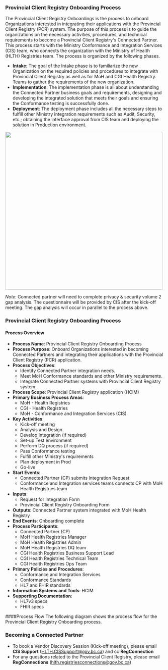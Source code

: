 ### Provincial Client Registry Onboarding Process
The Provincial Client Registry Onboardings is the process to onboard Organizations interested in integrating their applications with the Provincial Client Registry (PCR) system. The purpose of this process is to guide the organizations on the necessary activities, procedures, and technical requirements to become a Provincial Client Registry's Connected Partner. This process starts with the Ministry Conformance and Integration Services (CIS) team, who connects the organization with the Ministry of Health (HLTH) Registries team. The process is organized by the following phases.

- **Intake**: The goal of the Intake phase is to familiarize the new Organization on the required policies and procedures to integrate with Provincial Client Registry as well as for MoH and CGI Health Registry. Teams to gather the requirements of the new organization.
- **Implementation**: The implementation phase is all about understanding the Connected Partner business goals and requirements, designing and developing the integrated solution that meets their goals and ensuring the Conformance testing is successfully done.
- **Deployment**: The deployment phase includes all the necessary steps to fulfill other Ministry integration requirements such as Audit, Security, etc.; obtaining the interface approval from CIS team and deploying the solution in Production environment.

<span>
	<img src="Picture1.png" height="500"/>
</span>

*Note*: Connected partner will need to complete privacy & security volume 2 gap analysis. The questionnaire will be provided by CIS after the kick-off meeting. The gap analysis will occur in parallel to the process above.

### Provincial Client Registry Onboarding Process
#### Process Overview
- **Process Name**: Provincial Client Registry Onboarding Process
- **Process Purpose**: Onboard Organizations interested in becoming Connected Partners and integrating their applications with the Provincial Client Registry (PCR) application.
- **Process Objectives**:
    - Identify Connected Partner integration needs.
    - Meet MoH Conformance standards and other Ministry requirements.
    - Integrate Connected Partner systems with Provincial Client Registry system.
- **Process Scope**: Provincial Client Registry application (HCIM)
- **Primary Business Process Areas**:
    - MoH - Health Registries
    - CGI - Health Registries
    - MoH - Conformance and Integration Services (CIS)
- **Key Activities**:
    - Kick-off meeting
    - Analysis and Design
    - Develop Integration (if required)
    - Set-up Test environment
    - Perform DQ process (if required)
    - Pass Conformance testing
    - Fulfill other Ministry's requirements
    - Plan deployment in Prod
    - Go-live
- **Start Events**:
    - Connected Partner (CP) submits Integration Request
    - Conformance and Integration services teams connects CP with MoH Health Registries team
- **Inputs**:
    - Request for Integration Form
    - Provincial Client Registry Onboarding Form
- **Outputs**: Connected Partner system integrated with MoH Health Registry
- **End Events**: Onboarding complete
- **Process Participants**:
    - Connected Partner (CP)
    - MoH Health Registries Manager
    - MoH Health Registries Admin
    - MoH Health Registries DQ team
    - CGI Health Registries Business Support Lead
    - CGI Health Registries Technical Team
    - CGI Health Registries Ops Team
- **Primary Policies and Procedures**:
    - Conformance and Integration Services
    - Conformance Standards
    - HL7 and FHIR standards
- **Information Systems and Tools**: HCIM
- **Supporting Documentation**:
    - HL7v3 specs
    - FHIR specs

####Process Flow
The following diagram shows the process flow for the Provincial Client Registry Onboarding process.

### Becoming a Connected Partner

* To book a Vendor Discovery Session (Kick-off meeting), please email **CIS Support** (HLTH.CISSupport@gov.bc.ca) and cc **RegConnection**
* For any questions related to the Provincial Client Registry, please email **RegConnections** (hlth.registriesconnections@gov.bc.ca)